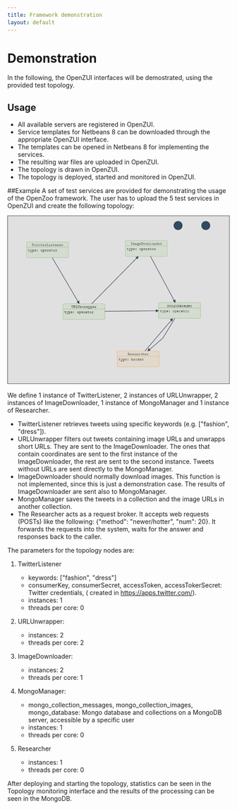 ```yaml
---
title: Framework demonstration
layout: default
---
```

# Demonstration
In the following, the OpenZUI interfaces will be demostrated, using the provided test topology.

## Usage
- All available servers are registered in OpenZUI.
- Service templates for Netbeans 8 can be downloaded through the appropriate OpenZUI interface.
- The templates can be opened in Netbeans 8 for implementing the services.
- The resulting war files are uploaded in OpenZUI.
- The topology is drawn in OpenZUI.
- The topology is deployed, started and monitored in OpenZUI.

##Example
A set of test services are provided for demonstrating the usage of the OpenZoo framework.
The user has to upload the 5 test services in OpenZUI and create the following topology:

![Test topology](/images/TwitterTopo.png)

We define 1 instance of TwitterListener, 2 instances of URLUnwrapper, 2 instances of ImageDownloader, 1 instance of MongoManager and 1 instance of Researcher.

- TwitterListener retrieves tweets using specific keywords (e.g. ["fashion", "dress"]).
- URLUnwrapper filters out tweets containing image URLs and unwrapps short URLs. They are sent to the ImageDownloader. The ones that contain coordinates are sent to the first instance of the ImageDownloader, the rest are sent to the second instance. Tweets without URLs are sent directly to the MongoManager.
- ImageDownloader should normally download images. This function is not implemented, since this is just a demonstration case. The results of ImageDownloader are sent also to MongoManager.
- MongoManager saves the tweets in a collection and the image URLs in another collection.
- The Researcher acts as a request broker. It accepts web requests (POSTs) like the following: {"method": "newer/hotter", "num": 20}. It forwards the requests into the system, waits for the answer and responses back to the caller.

The parameters for the topology nodes are:

1. TwitterListener
    - keywords: ["fashion", "dress"]
    - consumerKey, consumerSecret, accessToken, accessTokerSecret: Twitter credentials, ( created in https://apps.twitter.com/).
    - instances: 1
    - threads per core: 0

2. URLUnwrapper:
    - instances: 2
    - threads per core: 2

3. ImageDownloader:
    - instances: 2
    - threads per core: 1

4. MongoManager:
    - mongo_collection_messages, mongo_collection_images, mongo_database: Mongo database and collections on a MongoDB server, accessible by a specific user
    - instances: 1
    - threads per core: 0

5. Researcher
    - instances: 1
    - threads per core: 0

After deploying and starting the topology, statistics can be seen in the Topology monitoring interface and the results of the processing can be seen in the MongoDB.
